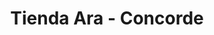 ---
title: "Tienda Ara - Concorde"
url: /malambo-colombia/tienda-ara-concorde/
shop: supermercado
---